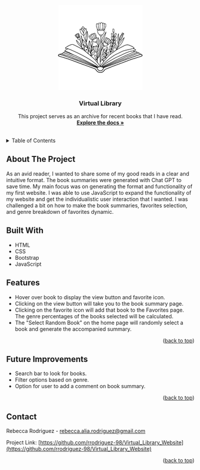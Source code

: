 <a id="readme-top"></a>

<!-- PROJECT LOGO -->
<br />
<div align="center">
  <a href="https://github.com/rrodriguez-98/Virtual_Library_Website">
    <img src="images/splashpage_icon.png" alt="Logo" width="45%" height="45%">
  </a>

<h3 align="center">Virtual Library</h3>

  <p align="center">
    This project serves as an archive for recent books that I have read. 
    <br />
    <a href="https://github.com/rrodriguez-98/Virtual_Library_Website"><strong>Explore the docs »</strong></a>
    <br />
    <br />
</div>



<!-- TABLE OF CONTENTS -->
<details>
  <summary>Table of Contents</summary>
  <ol>
    <li>
      <a href="#about-the-project">About The Project</a>
      <ul>
        <li><a href="#built-with">Built With</a></li>
      </ul>
    </li>
    <li><a href="#usage">Features</a></li>
    <li><a href="#improvements">Future Improvements</a></li>
    <li><a href="#contact">Contact</a></li>
  </ol>
</details>



<!-- ABOUT THE PROJECT -->
<a id="about-the-project"></a>
## About The Project

As an avid reader, I wanted to share some of my good reads in a clear and intuitive format. The book summaries were generated with Chat GPT to save time. My main focus was on generating the format and functionality of my first website. I was able to use JavaScript to expand the functionality of my website and get the individualistic user interaction that I wanted. I was challenged a bit on how to make the book summaries, favorites selection, and genre breakdown of favorites dynamic.


## Built With
<a id="built-with"></a>
* HTML
* CSS
* Bootstrap
* JavaScript

<!-- USAGE EXAMPLES -->
<a id="usage"></a>
## Features
* Hover over book to display the view button and favorite icon.
* Clicking on the view button will take you to the book summary page.
* Clicking on the favorite icon will add that book to the Favorites page. The genre percentages of the books selected will be calculated.
* The "Select Random Book" on the home page will randomly select a book and generate the accompanied summary.

<p align="right">(<a href="#readme-top">back to top</a>)</p>

<!-- FUTURE IMPROVEMENTS -->
<a id="improvements"></a>
## Future Improvements
* Search bar to look for books.
* Filter options based on genre.
* Option for user to add a comment on book summary.

<p align="right">(<a href="#readme-top">back to top</a>)</p>

<!-- CONTACT -->
<a id="contact"></a>
## Contact

Rebecca Rodriguez - rebecca.alia.rodriguez@gmail.com

Project Link: [https://github.com/rrodriguez-98/Virtual_Library_Website](https://github.com/rrodriguez-98/Virtual_Library_Website)

<p align="right">(<a href="#readme-top">back to top</a>)</p>

